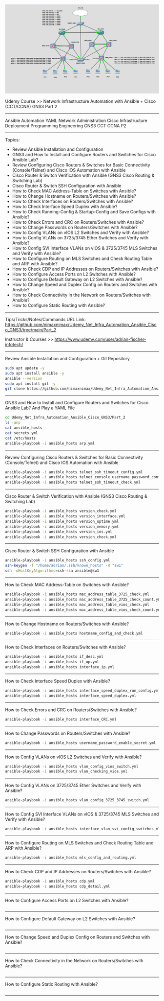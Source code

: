 ![Alt text](image.png)


Udemy Course >> Network Infrastructure Automation with Ansible + Cisco (CCT/CCNA) GNS3 Part 2

**********

Ansible Automation YAML Network Administration Cisco Infrastructure Deployment Programming Engineering GNS3 CCT CCNA P2

**********

Topics:
- Review Ansible Installation and Configuration
- GNS3 and How to Install and Configure Routers and Switches for Cisco Ansible Lab?
- Review Configuring Cisco Routers & Switches for Basic Connectivity (Console/Telnet) and Cisco IOS Automation with Ansible
- Cisco Router & Switch Verification with Ansible (GNS3 Cisco Routing & Switching Lab)
- Cisco Router & Switch SSH Configuration with Ansible
- How to Check MAC Address-Table on Switches with Ansible?
- How to Change Hostname on Routers/Switches with Ansible?
- How to Check Interfaces on Routers/Switches with Ansible?
- How to Check Interface Speed Duplex with Ansible?
- How to Check Running-Config & Startup-Config and Save Configs with Ansible?
- How to Check Errors and CRC on Routers/Switches with Ansible?
- How to Change Passwords on Routers/Switches with Ansible?
- How to Config VLANs on vIOS L2 Switches and Verify with Ansible?
- How to Config VLANs on 3725/3745 Ether Switches and Verify with Ansible?
- How to Config SVI Interface VLANs on vIOS & 3725/3745 MLS Switches and Verify with Ansible?
- How to Configure Routing on MLS Switches and Check Routing Table and ARP with Ansible?
- How to Check CDP and IP Addresses on Routers/Switches with Ansible?
- How to Configure Access Ports on L2 Switches with Ansible?
- How to Configure Default Gateway on L2 Switches with Ansible?
- How to Change Speed and Duplex Config on Routers and Switches with Ansible?
- How to Check Connectivity in the Network on Routers/Switches with Ansible?
- How to Configure Static Routing with Ansible?

**********

Tips/Tricks/Notes/Commands URL Link: https://github.com/nimaxnimax/Udemy_Net_Infra_Automation_Ansible_Cisco_GNS3/tree/main/Part_2

Instructor & Courses >> https://www.udemy.com/user/adrian-fischer-infotech/

**********

Review Ansible Installation and Configuration + Git Repository

```bash
sudo apt update -y
sudo apt install ansible -y
ansible --version
sudo apt install git -y
git clone https://github.com/nimaxnimax/Udemy_Net_Infra_Automation_Ansible_Cisco_GNS3.git
```

**********

GNS3 and How to Install and Configure Routers and Switches for Cisco Ansible Lab? And Play a YAML File

```bash
cd Udemy_Net_Infra_Automation_Ansible_Cisco_GNS3/Part_2
ls -anp
cat ansible_hosts
cat secrets.yml
cat /etc/hosts
ansible-playbook -i ansible_hosts arp.yml
```

**********

Review Configuring Cisco Routers & Switches for Basic Connectivity (Console/Telnet) and Cisco IOS Automation with Ansible

```bash
ansible-playbook -i ansible_hosts telnet_ssh_timeout_config.yml 
ansible-playbook -i ansible_hosts telnet_console_username_password_config.yml 
ansible-playbook -i ansible_hosts telnet_ssh_timeout_check.yml 
```

**********

Cisco Router & Switch Verification with Ansible (GNS3 Cisco Routing & Switching Lab)

```bash
ansible-playbook -i ansible_hosts version_check.yml
ansible-playbook -i ansible_hosts version_interface.yml 
ansible-playbook -i ansible_hosts version_uptime.yml 
ansible-playbook -i ansible_hosts version_memory.yml 
ansible-playbook -i ansible_hosts version_ios.yml 
ansible-playbook -i ansible_hosts version_check.yml
```

**********

Cisco Router & Switch SSH Configuration with Ansible

```bash
ansible-playbook -i ansible_hosts ssh_config.yml 
ssh-keygen -f "/home/adrian/.ssh/known_hosts" -R "sw1"
ssh -oHostKeyAlgorithms=ssh-rsa ansible@sw1
```

**********

How to Check MAC Address-Table on Switches with Ansible?

```bash
ansible-playbook -i ansible_hosts mac_address_table_3725_check.yml 
ansible-playbook -i ansible_hosts mac_address_table_3725_check_count.yml 
ansible-playbook -i ansible_hosts mac_address_table_vios_check.yml 
ansible-playbook -i ansible_hosts mac_address_table_vios_check_count.yml 
```

**********

How to Change Hostname on Routers/Switches with Ansible?

```bash
ansible-playbook -i ansible_hosts hostname_config_and_check.yml
```

**********

How to Check Interfaces on Routers/Switches with Ansible?

```bash
ansible-playbook -i ansible_hosts if_desc.yml
ansible-playbook -i ansible_hosts if_up.yml
ansible-playbook -i ansible_hosts interface_ip.yml
```

**********

How to Check Interface Speed Duplex with Ansible?

```bash
ansible-playbook -i ansible_hosts interface_speed_duplex_run_config.yml
ansible-playbook -i ansible_hosts interface_speed_duplex.yml
```

**********

How to Check Errors and CRC on Routers/Switches with Ansible?

```bash
ansible-playbook -i ansible_hosts interface_CRC.yml
```

**********

How to Change Passwords on Routers/Switches with Ansible?

```bash
ansible-playbook -i ansible_hosts username_password_enable_secret.yml
```

**********

How to Config VLANs on vIOS L2 Switches and Verify with Ansible?

```bash
ansible-playbook -i ansible_hosts vlan_config_vios_switch.yml
ansible-playbook -i ansible_hosts vlan_checking_vios.yml
```

**********

How to Config VLANs on 3725/3745 Ether Switches and Verify with Ansible?

```bash
ansible-playbook -i ansible_hosts vlan_config_3725_3745_switch.yml
```

**********

How to Config SVI Interface VLANs on vIOS & 3725/3745 MLS Switches and Verify with Ansible?

```bash
ansible-playbook -i ansible_hosts interface_vlan_svi_config_switches_mls.yml
```

**********

How to Configure Routing on MLS Switches and Check Routing Table and ARP with Ansible?

```bash
ansible-playbook -i ansible_hosts mls_config_and_routing.yml
```

**********

How to Check CDP and IP Addresses on Routers/Switches with Ansible?

```bash
ansible-playbook -i ansible_hosts cdp.yml 
ansible-playbook -i ansible_hosts cdp_detail.yml 
```

**********

How to Configure Access Ports on L2 Switches with Ansible?

```bash

```

**********

How to Configure Default Gateway on L2 Switches with Ansible?

```bash

```

**********

How to Change Speed and Duplex Config on Routers and Switches with Ansible?

```bash

```

**********

How to Check Connectivity in the Network on Routers/Switches with Ansible?

```bash

```

**********

How to Configure Static Routing with Ansible?

```bash

```

**********

